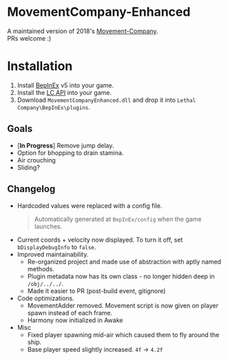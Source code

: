 # MovementCompany-Enhanced
A maintained version of 2018's [Movement-Company](https://github.com/u-2018/Movement-Company).<br>
PRs welcome :)

# Installation
1. Install [BepInEx](https://github.com/BepInEx/BepInEx/releases) v5 into your game.
2. Install the [LC API](https://thunderstore.io/c/lethal-company/p/2018/LC_API/) into your game.
3. Download `MovementCompanyEnhanced.dll` and drop it into `Lethal Company\BepInEx\plugins`.

## Goals
- [**In Progress**] Remove jump delay.
- Option for bhopping to drain stamina.
- Air crouching
- Sliding?
  
## Changelog
- Hardcoded values were replaced with a config file.
  > Automatically generated at `BepInEx/config` when the game launches.
- Current coords + velocity now displayed. To turn it off, set `bDisplayDebugInfo` to `false`.
- Improved maintainability.
    - Re-organized project and made use of abstraction with aptly named methods.
    - Plugin metadata now has its own class - no longer hidden deep in `/obj/../../`.
    - Made it easier to PR (post-build event, gitignore)
- Code optimizations.
    - MovementAdder removed. Movement script is now given on player spawn instead of each frame.
    - Harmony now initialized in Awake
- Misc
    - Fixed player spawning mid-air which caused them to fly around the ship.
    - Base player speed slightly increased. `4f` -> `4.2f`
